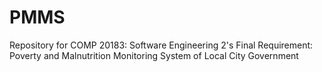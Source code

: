 # PMMS
Repository for COMP 20183: Software Engineering 2's Final Requirement: Poverty and Malnutrition Monitoring System of Local City Government
